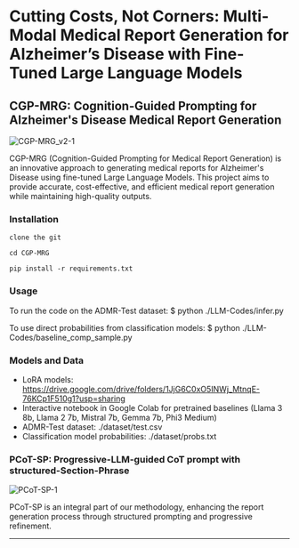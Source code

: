 # Cutting Costs, Not Corners: Multi-Modal Medical Report Generation for Alzheimer’s Disease with Fine-Tuned Large Language Models

## CGP-MRG: Cognition-Guided Prompting for Alzheimer's Disease Medical Report Generation

![CGP-MRG_v2-1](https://github.com/user-attachments/assets/28d2dc61-9f92-42ab-a9f9-5cc42c0e7f81)

CGP-MRG (Cognition-Guided Prompting for Medical Report Generation) is an innovative approach to generating medical reports for Alzheimer's Disease using fine-tuned Large Language Models. This project aims to provide accurate, cost-effective, and efficient medical report generation while maintaining high-quality outputs.

### Installation
````
clone the git

cd CGP-MRG

pip install -r requirements.txt
````
### Usage

To run the code on the ADMR-Test dataset:
$ python ./LLM-Codes/infer.py

To use direct probabilities from classification models:
$ python ./LLM-Codes/baseline_comp_sample.py

### Models and Data

- LoRA models: https://drive.google.com/drive/folders/1JjG6C0xO5INWj_MtnqE-76KCp1F510g1?usp=sharing
- Interactive notebook in Google Colab for pretrained baselines (Llama 3 8b, Llama 2 7b, Mistral 7b, Gemma 7b, Phi3 Medium)
- ADMR-Test dataset: ./dataset/test.csv
- Classification model probabilities: ./dataset/probs.txt

### PCoT-SP: Progressive-LLM-guided CoT prompt with structured-Section-Phrase

![PCoT-SP-1](https://github.com/user-attachments/assets/5ebd1e1b-6e27-4f71-92a5-e4d798a3b654)

PCoT-SP is an integral part of our methodology, enhancing the report generation process through structured prompting and progressive refinement.

---

